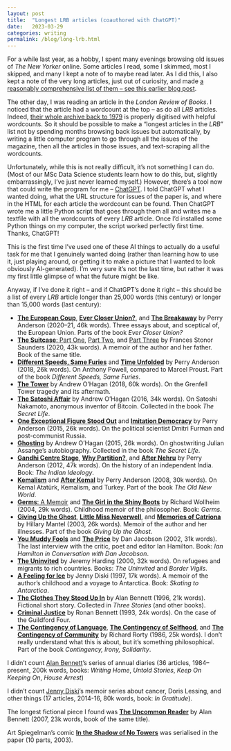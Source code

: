 ```yaml
---
layout: post
title:  "Longest LRB articles (coauthored with ChatGPT)"
date:   2023-03-29
categories: writing
permalink: /blog/long-lrb.html
---
```


For a while last year, as a hobby, I spent many evenings browsing old issues of *The New Yorker* online. Some articles I read, some I skimmed, most I skipped, and many I kept a note of to maybe read later. As I did this, I also kept a note of the very long articles, just out of curiosity, and made [a reasonably comprehensive list of them – see this earlier blog post](long-new-yorker.html).

The other day, I was reading an article in the *London Review of Books*. I noticed that the article had a wordcount at the top – as do all *LRB* articles. Indeed, [their whole archive back to 1979](https://www.lrb.co.uk/archive) is properly digitised with helpful wordcounts. So it should be possible to make a “longest articles in the *LRB*” list not by spending months browsing back issues but automatically, by writing a little computer program to go through all the issues of the magazine, then all the articles in those issues, and text-scraping all the wordcounts.

Unfortunately, while this is not really difficult, it’s not something I can do. (Most of our MSc Data Science students learn how to do this, but, slightly embarrassingly, I’ve just never learned myself.) However, there’s a tool now that could write the program for me – [ChatGPT](https://chat.openai.com/). I told ChatGPT what I wanted doing, what the URL structure for issues of the paper is, and where in the HTML for each article the wordcount can be found. Then ChatGPT wrote me a little Python script that goes through them all and writes me a textfile with all the wordcounts of every *LRB* article. Once I’d installed some Python things on my computer, the script worked perfectly first time. Thanks, ChatGPT!

This is the first time I’ve used one of these AI things to actually do a useful task for me that I genuinely wanted doing (rather than learning how to use it, just playing around, or getting it to make a picture that I wanted to look obviously AI-generated). I’m very sure it’s not the last time, but rather it was my first little glimpse of what the future might be like.

Anyway, if I’ve done it right – and if ChatGPT’s done it right – this should be a list of every *LRB* article longer than 25,000 words (this century) or longer than 15,000 words (last century):

* [**The European Coup**](https://www.lrb.co.uk/the-paper/v42/n24/perry-anderson/the-european-coup), [**Ever Closer Union?**](https://www.lrb.co.uk/the-paper/v43/n01/perry-anderson/ever-closer-union), and [**The Breakaway**](https://www.lrb.co.uk/the-paper/v43/n02/perry-anderson/the-breakaway) by Perry Anderson (2020–21, 46k words). Three essays about, and sceptical of, the European Union. Parts of the book *Ever Closer Union?*
* [**The Suitcase**: Part One](https://www.lrb.co.uk/the-paper/v42/n15/frances-stonor-saunders/the-suitcase), [Part Two](https://www.lrb.co.uk/the-paper/v42/n16/frances-stonor-saunders/the-suitcase-part-two), and [Part Three](https://www.lrb.co.uk/the-paper/v42/n17/frances-stonor-saunders/the-suitcase-part-three) by Frances Stonor Saunders (2020, 43k words). A memoir of the author and her father. Book of the same title.
* [**Different Speeds, Same Furies**](https://www.lrb.co.uk/the-paper/v40/n14/perry-anderson/different-speeds-same-furies) and [**Time Unfolded**](https://www.lrb.co.uk/the-paper/v40/n15/perry-anderson/time-unfolded) by Perry Anderson (2018, 26k words). On Anthony Powell, compared to Marcel Proust. Part of the book *Different Speeds, Same Furies*.
* [**The Tower**](https://www.lrb.co.uk/the-paper/v40/n11/andrew-o-hagan/the-tower) by Andrew O’Hagan (2018, 60k words). On the Grenfell Tower tragedy and its aftermath.
* [**The Satoshi Affair**](https://www.lrb.co.uk/the-paper/v38/n13/andrew-o-hagan/the-satoshi-affair) by Andrew O’Hagan (2016, 34k words). On Satoshi Nakamoto, anonymous inventor of Bitcoin. Collected in the book *The Secret Life*.
* [**One Exceptional Figure Stood Out**](https://www.lrb.co.uk/the-paper/v37/n15/perry-anderson/one-exceptional-figure-stood-out) and [**Imitation Democracy**](https://www.lrb.co.uk/the-paper/v37/n16/perry-anderson/imitation-democracy) by Perry Anderson (2015, 26k words). On the political scientist Dmitri Furman and post-communist Russia.
* [**Ghosting**](https://www.lrb.co.uk/the-paper/v36/n05/andrew-o-hagan/ghosting) by Andrew O’Hagan (2015, 26k words). On ghostwriting Julian Assange’s autobiography. Collected in the book *The Secret Life*.
* [**Gandhi Centre Stage**](https://www.lrb.co.uk/the-paper/v34/n13/perry-anderson/gandhi-centre-stage), [**Why Partition?**](https://www.lrb.co.uk/the-paper/v34/n14/perry-anderson/why-partition), and [**After Nehru**](https://www.lrb.co.uk/the-paper/v34/n15/perry-anderson/after-nehru) by Perry Anderson (2012, 47k words). On the history of an independent India. Book: *The Indian Ideology*.
* [**Kemalism**](https://www.lrb.co.uk/the-paper/v30/n17/perry-anderson/kemalism) and [**After Kemal**](https://www.lrb.co.uk/the-paper/v30/n18/perry-anderson/after-kemal) by Perry Anderson (2008, 30k words). On Kemal Atatürk, Kemalism, and Turkey. Part of the book *The Old New World*.
* [**Germs**: A Memoir](https://www.lrb.co.uk/the-paper/v26/n08/richard-wollheim/germs-a-memoir) and [**The Girl in the Shiny Boots**](https://www.lrb.co.uk/the-paper/v26/n10/richard-wollheim/the-girl-in-the-shiny-boots) by Richard Wollheim (2004, 29k words). Childhood memoir of the philosopher. Book: *Germs*.
* [**Giving Up the Ghost**](https://www.lrb.co.uk/the-paper/v25/n01/hilary-mantel/giving-up-the-ghost), [**Little Miss Neverwell**](https://www.lrb.co.uk/the-paper/v25/n02/hilary-mantel/little-miss-neverwell), and [**Memories of Catriona**](https://www.lrb.co.uk/the-paper/v25/n03/hilary-mantel/memories-of-catriona) by Hillary Mantel (2003, 26k words). Memoir of the author and her illnesses. Part of the book *Giving Up the Ghost*.
* [**You Muddy Fools**](https://www.lrb.co.uk/the-paper/v24/n02/dan-jacobson/you-muddy-fools) and [**The Price**](https://www.lrb.co.uk/the-paper/v24/n04/dan-jacobson/the-price) by Dan Jacobson (2002, 31k words). The last interview with the critic, poet and editor Ian Hamilton. Book: *Ian Hamilton in Conversation with Dan Jacobson*.
* [**The Uninvited**](https://www.lrb.co.uk/the-paper/v22/n03/jeremy-harding/the-uninvited) by Jeremy Harding (2000, 32k words). On refugees and migrants to rich countries. Books: *The Uninvited* and *Border Vigils*.
* [**A Feeling for Ice**](https://www.lrb.co.uk/the-paper/v19/n01/jenny-diski/a-feeling-for-ice) by Jenny Diski (1997, 17k words). A memoir of the author’s childhood and a voyage to Antarctica. Book: *Skating to Antarctica*.
* [**The Clothes They Stood Up In**](https://www.lrb.co.uk/the-paper/v18/n23/alan-bennett/the-clothes-they-stood-up-in) by Alan Bennett (1996, 21k words). Fictional short story. Collected in *Three Stories* (and other books).
* [**Criminal Justice**](https://www.lrb.co.uk/the-paper/v15/n12/ronan-bennett/criminal-justice) by Ronan Bennett (1993, 24k words). On the case of the Guildford Four.
* [**The Contingency of Language**](https://www.lrb.co.uk/the-paper/v08/n07/richard-rorty/the-contingency-of-language), [**The Contingency of Selfhood**](https://www.lrb.co.uk/the-paper/v08/n08/richard-rorty/the-contingency-of-selfhood), and [**The Contingency of Community**](https://www.lrb.co.uk/the-paper/v08/n13/richard-rorty/the-contingency-of-community) by Richard Rorty (1986, 25k words). I don’t really understand what this is about, but it’s something philosophical. Part of the book *Contingency, Irony, Solidarity*.

I didn’t count [Alan Bennett](https://www.lrb.co.uk/contributors/alan-bennett)’s series of annual diaries (36 articles, 1984–present, 200k words, books: *Writing Home*, *Untold Stories*, *Keep On Keeping On*, *House Arrest*)

I didn’t count [Jenny Diski](https://www.lrb.co.uk/contributors/jenny-diski)’s memoir series about cancer, Doris Lessing, and other things (17 articles, 2014-16, 80k words, book: *In Gratitude*).

The longest fictional piece I found was [**The Uncommon Reader**](https://www.lrb.co.uk/the-paper/v29/n05/alan-bennett/the-uncommon-reader) by Alan Bennett (2007, 23k words, book of the same title).

Art Spiegelman’s comic [**In the Shadow of No Towers**](https://www.lrb.co.uk/the-paper/v25/n05/art-spiegelman/in-the-shadow-of-no-towers-episodes-1-2) was serialised in the paper (10 parts, 2003).
